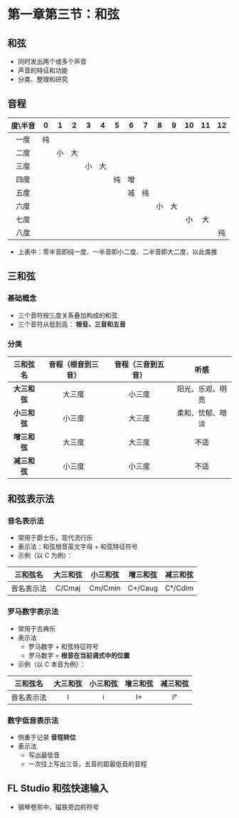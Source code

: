 # 第一章第三节：和弦

## 和弦

- 同时发出两个或多个声音
- 声音的特征和功能
- 分类、整理和研究

## 音程

| 度\半音 |  0   |  1   |  2   |  3   |  4   |  5   |  6   |  7   |  8   |  9   |  10  |  11  |  12  |
| :-----: | :--: | :--: | :--: | :--: | :--: | :--: | :--: | :--: | :--: | :--: | :--: | :--: | :--: |
|  一度   |  纯  |      |      |      |      |      |      |      |      |      |      |      |      |
|  二度   |      |  小  |  大  |      |      |      |      |      |      |      |      |      |      |
|  三度   |      |      |      |  小  |  大  |      |      |      |      |      |      |      |      |
|  四度   |      |      |      |      |      |  纯  |  增  |      |      |      |      |      |      |
|  五度   |      |      |      |      |      |      |  减  |  纯  |      |      |      |      |      |
|  六度   |      |      |      |      |      |      |      |      |  小  |  大  |      |      |      |
|  七度   |      |      |      |      |      |      |      |      |      |      |  小  |  大  |      |
|  八度   |      |      |      |      |      |      |      |      |      |      |      |      |  纯  |

- 上表中：零半音即纯一度、一半音即小二度、二半音即大二度，以此类推

## 三和弦

### 基础概念

- 三个音符按三度关系叠加构成的和弦
- 三个音符从低到高： **根音、三音和五音**

### 分类

|   三和弦名   | 音程（根音到三音） | 音程（三音到五音） |       听感       |
| :----------: | :----------------: | :----------------: | :--------------: |
| **大三和弦** |       大三度       |       小三度       | 阳光、乐观、明亮 |
| **小三和弦** |       小三度       |       大三度       | 柔和、忧郁、暗淡 |
| **增三和弦** |       大三度       |       大三度       |       不适       |
| **减三和弦** |       小三度       |       小三度       |       不适       |

## 和弦表示法

### 音名表示法

- 常用于爵士乐，现代流行乐
- 表示法：和弦根音英文字母 + 和弦特征符号
- 示例（以 C 为例）：

|  三和弦名  | 大三和弦 | 小三和弦 | 增三和弦 | 减三和弦 |
| :--------: | :------: | :------: | :------: | :------: |
| 音名表示法 |  C/Cmaj  | Cm/Cmin  | C+/Caug  | C°/Cdim  |

### 罗马数字表示法

- 常用于古典乐
- 表示法
  - 罗马数字 + 和弦特征符号
  - 罗马数字 = **根音在当前调式中的位置**
- 示例（以 C 本音为例）：

|  三和弦名  | 大三和弦 | 小三和弦 | 增三和弦 | 减三和弦 |
| :--------: | :------: | :------: | :------: | :------: |
| 音名表示法 |    I     |    i     |    I+    |    i°    |

### 数字低音表示法

- 侧重于记录 **音程转位**
- 表示法
  - 写出最低音
  - 一次往上写出三音，五音的距最低音的音程

## FL Studio 和弦快速输入

- 钢琴卷帘中，磁铁旁边的符号